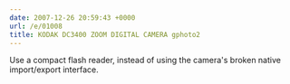 ```yaml
---
date: 2007-12-26 20:59:43 +0000
url: /e/01008
title: KODAK DC3400 ZOOM DIGITAL CAMERA gphoto2
---
```



Use a compact flash reader, instead of using the camera's broken native
import/export interface.
